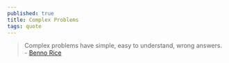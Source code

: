 ```yaml
---
published: true
title: Complex Problems
tags: quote
---
```

> Complex problems have simple, easy to understand, wrong answers. - [Benno Rice](https://youtu.be/9-IWMbJXoLM?feature=shared&t=1977)

